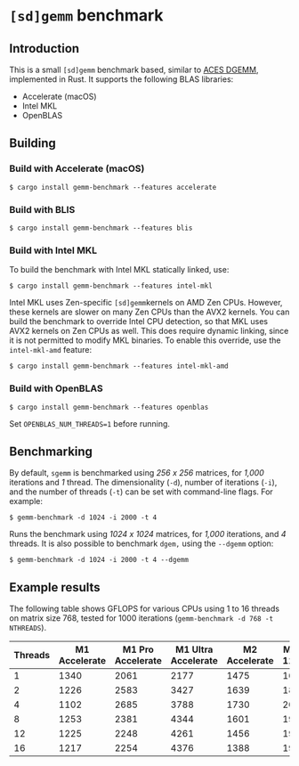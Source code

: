 # `[sd]gemm` benchmark

## Introduction

This is a small `[sd]gemm` benchmark based, similar to
[ACES DGEMM](https://www.lanl.gov/projects/crossroads/benchmarks-performance-analysis.php),
implemented in Rust. It supports the following BLAS libraries:

- Accelerate (macOS)
- Intel MKL
- OpenBLAS

## Building

### Build with Accelerate (macOS)

```
$ cargo install gemm-benchmark --features accelerate
```

### Build with BLIS

```
$ cargo install gemm-benchmark --features blis
```

### Build with Intel MKL

To build the benchmark with Intel MKL statically linked, use:

```
$ cargo install gemm-benchmark --features intel-mkl
```

Intel MKL uses Zen-specific `[sd]gemm`kernels on AMD Zen CPUs.
However, these kernels are slower on many Zen CPUs than the AVX2
kernels. You can build the benchmark to override Intel CPU
detection, so that MKL uses AVX2 kernels on Zen CPUs as well. This
does require dynamic linking, since it is not permitted to modify
MKL binaries. To enable this override, use the `intel-mkl-amd`
feature:

```
$ cargo install gemm-benchmark --features intel-mkl-amd
```

### Build with OpenBLAS

```shell
$ cargo install gemm-benchmark --features openblas
```

Set `OPENBLAS_NUM_THREADS=1` before running.

## Benchmarking

By default, `sgemm` is benchmarked using _256 x 256_ matrices, for
_1,000_ iterations and _1_ thread. The dimensionality (`-d`), number
of iterations (`-i`), and the number of threads (`-t`) can be set
with command-line flags. For example:

```shell
$ gemm-benchmark -d 1024 -i 2000 -t 4
```

Runs the benchmark using _1024 x 1024_ matrices, for _1,000_ iterations,
and _4_ threads. It is also possible to benchmark `dgem,` using the
`--dgemm` option:

```shell
$ gemm-benchmark -d 1024 -i 2000 -t 4 --dgemm
```

## Example results

The following table shows GFLOPS for various CPUs using 1 to 16 threads on
matrix size 768, tested for 1000 iterations (`gemm-benchmark -d 768 -t NTHREADS`).

| Threads | M1 Accelerate | M1 Pro Accelerate | M1 Ultra Accelerate | M2 Accelerate | M3 Pro 11Core | i7-13700K |
| ------- | ------------- | ----------------- | ------------------- | ------------- | ------------- | --------- |
| 1       | 1340          | 2061              | 2177                | 1475          | 1675          | 165       |
| 2       | 1226          | 2583              | 3427                | 1639          | 1845          | 323       |
| 4       | 1102          | 2685              | 3788                | 1730          | 2009          | 646       |
| 8       | 1253          | 2381              | 4344                | 1601          | 1975          | 1279      |
| 12      | 1225          | 2248              | 4261                | 1456          | 1922          | 1148      |
| 16      | 1217          | 2254              | 4376                | 1388          | 1902          | 1524      |
